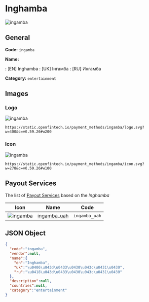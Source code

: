 
# Inghamba 
![ingamba](https://static.openfintech.io/payment_methods/ingamba/logo.svg?w=400&c=v0.59.26#w200)  

## General 
**Code:** `ingamba` 
 
**Name:** 
 
:	[EN] Inghamba 
:	[UK] Інгамба 
:	[RU] Ингамба 
 
**Category:** `entertainment` 
 

## Images 

### Logo 
![ingamba](https://static.openfintech.io/payment_methods/ingamba/logo.svg?w=400&c=v0.59.26#w200)  

```
https://static.openfintech.io/payment_methods/ingamba/logo.svg?w=400&c=v0.59.26#w200
```  

### Icon 
![ingamba](https://static.openfintech.io/payment_methods/ingamba/icon.svg?w=278&c=v0.59.26#w100)  

```
https://static.openfintech.io/payment_methods/ingamba/icon.svg?w=278&c=v0.59.26#w100
```  

## Payout Services 
 
The list of [Payout Services](/payout-services/) based on the _Inghamba_ 

|Icon|Name|Code| 
|:---:|:---:|:---:| 
|![ingamba](https://static.openfintech.io/payout_methods/ingamba/icon.png?w=278&c=v0.59.26#w40) |[ingamba_uah](/payout-services/ingamba_uah/)|`ingamba_uah`| 
 

## JSON Object 

```json
{
  "code":"ingamba",
  "vendor":null,
  "name":{
    "en":"Inghamba",
    "uk":"\u0406\u043d\u0433\u0430\u043c\u0431\u0430",
    "ru":"\u0418\u043d\u0433\u0430\u043c\u0431\u0430"
  },
  "description":null,
  "countries":null,
  "category":"entertainment"
}
```  

